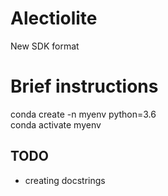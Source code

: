 # Alectiolite
New SDK format <br />


# Brief instructions 
conda create -n myenv python=3.6 <br />
conda activate myenv<br />





## TODO 
- creating docstrings <br />

